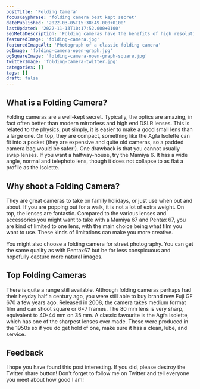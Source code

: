 ```yaml
---
postTitle: 'Folding Camera'
focusKeyphrase: 'folding camera best kept secret'
datePublished: '2022-03-05T15:38:49.000+0100'
lastUpdated: '2022-11-13T10:17:52.000+0100'
seoMetaDescription: 'Folding cameras have the benefits of high resolution negatives but are so much more compact and often have amazing optics'
featuredImage: 'folding-camera.jpg'
featuredImageAlt: 'Photograph of a classic folding camera'
ogImage: 'folding-camera-open-graph.jpg'
ogSquareImage: 'folding-camera-open-graph-square.jpg'
twitterImage: 'folding-camera-twitter.jpg'
categories: []
tags: []
draft: false
---
```


## What is a Folding Camera?

Folding cameras are a well-kept secret. Typically, the optics are amazing, in fact often better than modern mirrorless and high end DSLR lenses. This is related to the physics, put simply, it is easier to make a good small lens than a large one. On top, they are compact, something like the Agfa Isolette can fit into a pocket (they are expensive and quite old cameras, so a padded camera bag would be safer!). One drawback is that you cannot usually swap lenses. If you want a halfway-house, try the Mamiya 6. It has a wide angle, normal and telephoto lens, though it does not collapse to as flat a profile as the Isolette.

## Why shoot a Folding Camera?

They are great cameras to take on family holidays, or just use when out and about. If you are popping out for a walk, it is not a lot of extra weight. On top, the lenses are fantastic. Compared to the various lenses and accessories you might want to take with a Mamiya 67 and Pentax 67, you are kind of limited to one lens, with the main choice being what film you want to use. These kinds of limitations can make you more creative.

You might also choose a folding camera for street photography. You can get the same quality as with Pentax67 but be for less conspicuous and hopefully capture more natural images.

## Top Folding Cameras

There is quite a range still available. Although folding cameras perhaps had their heyday half a century ago, you were still able to buy brand new Fuji GF 670 a few years ago. Released in 2008, the camera takes medium format film and can shoot square or 6&times;7 frames. The 80&nbsp;mm lens is very sharp, equivalent to 40-44&nbsp;mm on 35&nbsp;mm. A classic favourite is the Agfa Isolette, which has one of the sharpest lenses ever made. These were produced in the 1950s so if you do get hold of one, make sure it has a clean, lube, and service.

## Feedback

I hope you have found this post interesting. If you did, please destroy the Twitter share button! Don't forget to follow me on Twitter and tell everyone you meet about how good I am!
